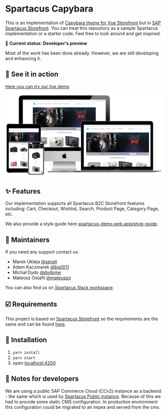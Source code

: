 # Spartacus Capybara

This is an implementation of [Capybara theme for Vue Storefront](https://github.com/DivanteLtd/vsf-capybara) but in [SAP Spartacus Storefront](https://github.com/SAP/spartacus). You can treat this repository as a sample Spartacus implementation or a starter code. Feel free to look around and get inspired.

🔨  **Current status: Developer's preview**

Most of the work has been done already. However, we are still developing and enhancing it.

## 🚀 See it in action

[Here you can try our live demo](https://spartacus-demo.web.app/)

[![spartacus-mockup](spartacus-capybara-mockup.png)](https://spartacus-demo.web.app/)

## ✨  Features

Our implementation supports all Spartacus B2C Storefront features including: Cart, Checkout, Wishlist, Search, Product Page, Category Page, etc.

We also provide a style guide here [spartacus-demo.web.app/style-guide](https://spartacus-demo.web.app/style-guide).

## 👥  Maintainers

If you need any support contact us:

- Marek Ukleja [@sprajt](https://github.com/sprajt)
- Adam Kaczmarek [@bja1011](https://github.com/bja1011)
- Michał Dydo [@dydome](https://github.com/dydome)
- Mateusz Ostafil [@mateuszo](https://github.com/mateuszo)

You can also find us on [Spartacus Slack workspace](https://join.slack.com/t/spartacus-storefront/shared_invite/enQtNDM1OTI3OTMwNjU5LTg1NGVjZmFkZjQzODc1MzFhMjc3OTZmMzIzYzg0YjMwODJiY2YxYjA5MTE5NjVmN2E5NjMxNjEzMGNlMDRjMjU).

## ☑️  Requirements

This project is based on [Spartacus Storefront](https://github.com/SAP/spartacus) so the requirements are the same and can be found [here](https://github.com/SAP/spartacus#requirements).

## 🔌  Installation

1. `yarn install`
2. `yarn start`
3. open [localhost:4200](http://localhost:4200)

## 📓  Notes for developers

We are using a public SAP Commerce Cloud (CCv2) instance as a backend - the same which is used by [Spartacus Public instance](https://spartacus.c39j2-walkersde1-d4-public.model-t.cc.commerce.ondemand.com/electronics-spa/en/USD/). Because of this we had to provide some static CMS configuration. In production environment this configuration could be migrated to an impex and served from the cms.
